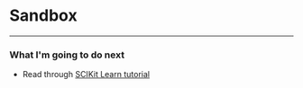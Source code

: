 # Sandbox

---

### What I'm going to do next
- Read through [SCIKit Learn tutorial](https://github.com/amueller/scipy_2015_sklearn_tutorial)

